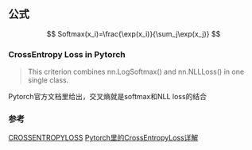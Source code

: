 ## 公式

$$ Softmax(x_i)=\frac{\exp(x_i)}{\sum_j\exp(x_j)} $$

### CrossEntropy Loss in Pytorch
> This criterion combines nn.LogSoftmax() and nn.NLLLoss() in one single class[]().

Pytorch官方文档里给出，交叉熵就是softmax和NLL loss的结合


### 参考

[CROSSENTROPYLOSS](https://pytorch.org/docs/master/generated/torch.nn.CrossEntropyLoss.html)
[Pytorch里的CrossEntropyLoss详解](https://www.cnblogs.com/marsggbo/p/10401215.html)

